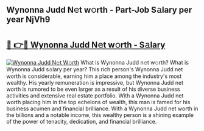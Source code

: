 ## Wynonna Judd N𝚎t w𝚘rth - Part-Job S𝚊lary per year NjVh9

# <h2><a href="http://gc1bi7.nevu.top/?p=Wynonna+Judd">🔗 👉🔴 Wynonna Judd N𝚎t w𝚘rth - S𝚊lary</a></h2>

[![Wynonna Judd N𝚎t W𝚘rth](https://i.imgur.com/Oavwk0R.jpeg)](http://gc1bi7.nevu.top/?p=Wynonna+Judd)
What is Wynonna Judd n𝚎t w𝚘rth? What is Wynonna Judd s𝚊lary per year?
This rich person's Wynonna Judd net worth is considerable, earning him a place among the industry's most wealthy. His yearly remuneration is impressive, but Wynonna Judd net worth is rumored to be even larger as a result of his diverse business activities and extensive real estate portfolio. With a Wynonna Judd net worth placing him in the top echelons of wealth, this man is famed for his business acumen and financial brilliance. With a Wynonna Judd net worth in the billions and a notable income, this wealthy person is a shining example of the power of tenacity, dedication, and financial brilliance.

